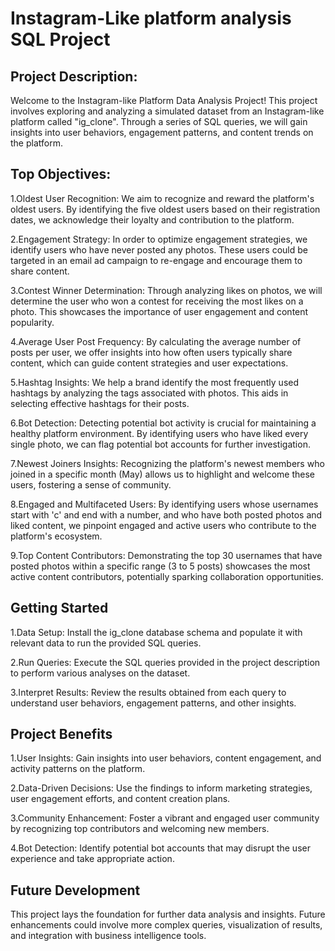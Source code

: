 # Instagram-Like platform analysis SQL Project

## Project Description:

Welcome to the Instagram-like Platform Data Analysis Project! This project involves exploring and analyzing a simulated dataset from an Instagram-like platform called "ig_clone". Through a series of SQL queries, we will gain insights into user behaviors, engagement patterns, and content trends on the platform.

## Top Objectives:

1.Oldest User Recognition: We aim to recognize and reward the platform's oldest users. By identifying the five oldest users based on their registration dates, we acknowledge their loyalty and contribution to the platform.

2.Engagement Strategy: In order to optimize engagement strategies, we identify users who have never posted any photos. These users could be targeted in an email ad campaign to re-engage and encourage them to share content.

3.Contest Winner Determination: Through analyzing likes on photos, we will determine the user who won a contest for receiving the most likes on a photo. This showcases the importance of user engagement and content popularity.

4.Average User Post Frequency: By calculating the average number of posts per user, we offer insights into how often users typically share content, which can guide content strategies and user expectations.

5.Hashtag Insights: We help a brand identify the most frequently used hashtags by analyzing the tags associated with photos. This aids in selecting effective hashtags for their posts.

6.Bot Detection: Detecting potential bot activity is crucial for maintaining a healthy platform environment. By identifying users who have liked every single photo, we can flag potential bot accounts for further investigation.

7.Newest Joiners Insights: Recognizing the platform's newest members who joined in a specific month (May) allows us to highlight and welcome these users, fostering a sense of community.

8.Engaged and Multifaceted Users: By identifying users whose usernames start with 'c' and end with a number, and who have both posted photos and liked content, we pinpoint engaged and active users who contribute to the platform's ecosystem.

9.Top Content Contributors: Demonstrating the top 30 usernames that have posted photos within a specific range (3 to 5 posts) showcases the most active content contributors, potentially sparking collaboration opportunities.

## Getting Started

1.Data Setup: Install the ig_clone database schema and populate it with relevant data to run the provided SQL queries.

2.Run Queries: Execute the SQL queries provided in the project description to perform various analyses on the dataset.

3.Interpret Results: Review the results obtained from each query to understand user behaviors, engagement patterns, and other insights.

## Project Benefits

1.User Insights: Gain insights into user behaviors, content engagement, and activity patterns on the platform.

2.Data-Driven Decisions: Use the findings to inform marketing strategies, user engagement efforts, and content creation plans.

3.Community Enhancement: Foster a vibrant and engaged user community by recognizing top contributors and welcoming new members.

4.Bot Detection: Identify potential bot accounts that may disrupt the user experience and take appropriate action.

## Future Development

This project lays the foundation for further data analysis and insights. Future enhancements could involve more complex queries, visualization of results, and integration with business intelligence tools.


